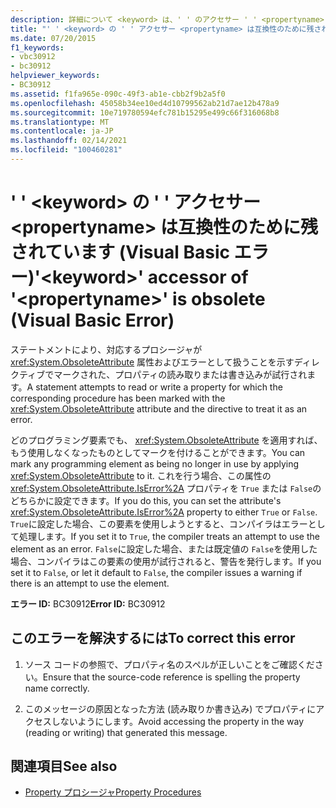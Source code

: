 ```yaml
---
description: 詳細について <keyword> は、' ' のアクセサー ' ' <propertyname> は廃止されています (Visual Basic エラー)
title: "' ' <keyword> の ' ' アクセサー <propertyname> は互換性のために残されています (Visual Basic エラー)"
ms.date: 07/20/2015
f1_keywords:
- vbc30912
- bc30912
helpviewer_keywords:
- BC30912
ms.assetid: f1fa965e-090c-49f3-ab1e-cbb2f9b2a5f0
ms.openlocfilehash: 45058b34ee10ed4d10799562ab21d7ae12b478a9
ms.sourcegitcommit: 10e719780594efc781b15295e499c66f316068b8
ms.translationtype: MT
ms.contentlocale: ja-JP
ms.lasthandoff: 02/14/2021
ms.locfileid: "100460281"
---
```

# <a name="keyword-accessor-of-propertyname-is-obsolete-visual-basic-error"></a><span data-ttu-id="88c7b-103">' ' \<keyword> の ' ' アクセサー \<propertyname> は互換性のために残されています (Visual Basic エラー)</span><span class="sxs-lookup"><span data-stu-id="88c7b-103">'\<keyword>' accessor of '\<propertyname>' is obsolete (Visual Basic Error)</span></span>

<span data-ttu-id="88c7b-104">ステートメントにより、対応するプロシージャが <xref:System.ObsoleteAttribute> 属性およびエラーとして扱うことを示すディレクティブでマークされた、プロパティの読み取りまたは書き込みが試行されます。</span><span class="sxs-lookup"><span data-stu-id="88c7b-104">A statement attempts to read or write a property for which the corresponding procedure has been marked with the <xref:System.ObsoleteAttribute> attribute and the directive to treat it as an error.</span></span>  
  
 <span data-ttu-id="88c7b-105">どのプログラミング要素でも、 <xref:System.ObsoleteAttribute> を適用すれば、もう使用しなくなったものとしてマークを付けることができます。</span><span class="sxs-lookup"><span data-stu-id="88c7b-105">You can mark any programming element as being no longer in use by applying <xref:System.ObsoleteAttribute> to it.</span></span> <span data-ttu-id="88c7b-106">これを行う場合、この属性の <xref:System.ObsoleteAttribute.IsError%2A> プロパティを `True` または `False`のどちらかに設定できます。</span><span class="sxs-lookup"><span data-stu-id="88c7b-106">If you do this, you can set the attribute's <xref:System.ObsoleteAttribute.IsError%2A> property to either `True` or `False`.</span></span> <span data-ttu-id="88c7b-107">`True`に設定した場合、この要素を使用しようとすると、コンパイラはエラーとして処理します。</span><span class="sxs-lookup"><span data-stu-id="88c7b-107">If you set it to `True`, the compiler treats an attempt to use the element as an error.</span></span> <span data-ttu-id="88c7b-108">`False`に設定した場合、または既定値の `False`を使用した場合、コンパイラはこの要素の使用が試行されると、警告を発行します。</span><span class="sxs-lookup"><span data-stu-id="88c7b-108">If you set it to `False`, or let it default to `False`, the compiler issues a warning if there is an attempt to use the element.</span></span>  
  
 <span data-ttu-id="88c7b-109">**エラー ID:** BC30912</span><span class="sxs-lookup"><span data-stu-id="88c7b-109">**Error ID:** BC30912</span></span>  
  
## <a name="to-correct-this-error"></a><span data-ttu-id="88c7b-110">このエラーを解決するには</span><span class="sxs-lookup"><span data-stu-id="88c7b-110">To correct this error</span></span>  
  
1. <span data-ttu-id="88c7b-111">ソース コードの参照で、プロパティ名のスペルが正しいことをご確認ください。</span><span class="sxs-lookup"><span data-stu-id="88c7b-111">Ensure that the source-code reference is spelling the property name correctly.</span></span>  
  
2. <span data-ttu-id="88c7b-112">このメッセージの原因となった方法 (読み取りか書き込み) でプロパティにアクセスしないようにします。</span><span class="sxs-lookup"><span data-stu-id="88c7b-112">Avoid accessing the property in the way (reading or writing) that generated this message.</span></span>  
  
## <a name="see-also"></a><span data-ttu-id="88c7b-113">関連項目</span><span class="sxs-lookup"><span data-stu-id="88c7b-113">See also</span></span>

- [<span data-ttu-id="88c7b-114">Property プロシージャ</span><span class="sxs-lookup"><span data-stu-id="88c7b-114">Property Procedures</span></span>](../programming-guide/language-features/procedures/property-procedures.md)
